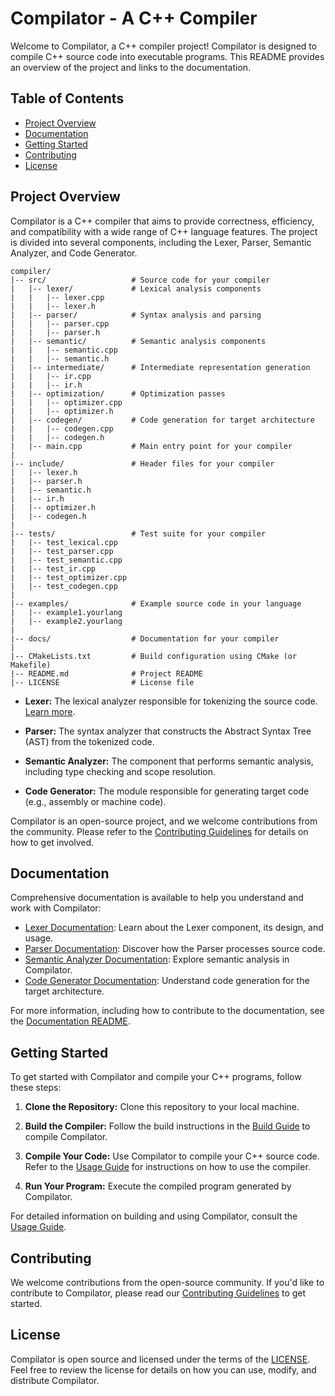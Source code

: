 # Compilator - A C++ Compiler

Welcome to Compilator, a C++ compiler project! Compilator is designed to compile C++ source code into executable programs. This README provides an overview of the project and links to the documentation.

## Table of Contents

- [Project Overview](#project-overview)
- [Documentation](#documentation)
- [Getting Started](#getting-started)
- [Contributing](#contributing)
- [License](#license)

## Project Overview

Compilator is a C++ compiler that aims to provide correctness, efficiency, and compatibility with a wide range of C++ language features. The project is divided into several components, including the Lexer, Parser, Semantic Analyzer, and Code Generator.
```
compiler/
|-- src/                   # Source code for your compiler
|   |-- lexer/             # Lexical analysis components
|   |   |-- lexer.cpp
|   |   |-- lexer.h
|   |-- parser/            # Syntax analysis and parsing
|   |   |-- parser.cpp
|   |   |-- parser.h
|   |-- semantic/          # Semantic analysis components
|   |   |-- semantic.cpp
|   |   |-- semantic.h
|   |-- intermediate/      # Intermediate representation generation
|   |   |-- ir.cpp
|   |   |-- ir.h
|   |-- optimization/      # Optimization passes
|   |   |-- optimizer.cpp
|   |   |-- optimizer.h
|   |-- codegen/           # Code generation for target architecture
|   |   |-- codegen.cpp
|   |   |-- codegen.h
|   |-- main.cpp           # Main entry point for your compiler
|
|-- include/               # Header files for your compiler
|   |-- lexer.h
|   |-- parser.h
|   |-- semantic.h
|   |-- ir.h
|   |-- optimizer.h
|   |-- codegen.h
|
|-- tests/                 # Test suite for your compiler
|   |-- test_lexical.cpp
|   |-- test_parser.cpp
|   |-- test_semantic.cpp
|   |-- test_ir.cpp
|   |-- test_optimizer.cpp
|   |-- test_codegen.cpp
|
|-- examples/              # Example source code in your language
|   |-- example1.yourlang
|   |-- example2.yourlang
|
|-- docs/                  # Documentation for your compiler
|
|-- CMakeLists.txt         # Build configuration using CMake (or Makefile)
|-- README.md              # Project README
|-- LICENSE                # License file
```

- **Lexer:** The lexical analyzer responsible for tokenizing the source code. [Learn more](docs/lexer/overview.md).

- **Parser:** The syntax analyzer that constructs the Abstract Syntax Tree (AST) from the tokenized code.

- **Semantic Analyzer:** The component that performs semantic analysis, including type checking and scope resolution.

- **Code Generator:** The module responsible for generating target code (e.g., assembly or machine code).

Compilator is an open-source project, and we welcome contributions from the community. Please refer to the [Contributing Guidelines](CONTRIBUTING.md) for details on how to get involved.

## Documentation

Comprehensive documentation is available to help you understand and work with Compilator:

- [Lexer Documentation](docs/lexer/overview.md): Learn about the Lexer component, its design, and usage.
- [Parser Documentation](docs/parser/overview.md): Discover how the Parser processes source code.
- [Semantic Analyzer Documentation](docs/semantic/overview.md): Explore semantic analysis in Compilator.
- [Code Generator Documentation](docs/codegen/overview.md): Understand code generation for the target architecture.

For more information, including how to contribute to the documentation, see the [Documentation README](docs/README.md).

## Getting Started

To get started with Compilator and compile your C++ programs, follow these steps:

1. **Clone the Repository:** Clone this repository to your local machine.

2. **Build the Compiler:** Follow the build instructions in the [Build Guide](docs/build.md) to compile Compilator.

3. **Compile Your Code:** Use Compilator to compile your C++ source code. Refer to the [Usage Guide](docs/usage.md) for instructions on how to use the compiler.

4. **Run Your Program:** Execute the compiled program generated by Compilator.

For detailed information on building and using Compilator, consult the [Usage Guide](docs/usage.md).

## Contributing

We welcome contributions from the open-source community. If you'd like to contribute to Compilator, please read our [Contributing Guidelines](CONTRIBUTING.md) to get started.

## License

Compilator is open source and licensed under the terms of the [LICENSE](LICENSE). Feel free to review the license for details on how you can use, modify, and distribute Compilator.
